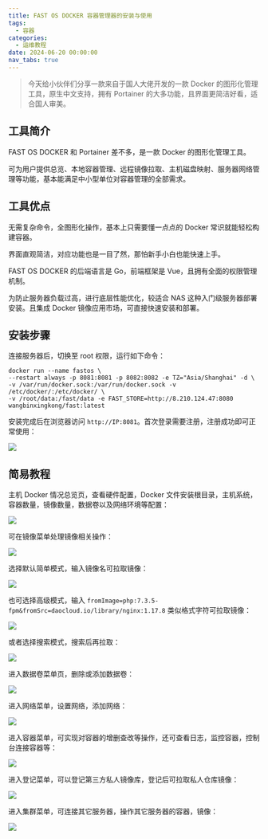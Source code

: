 ```yaml
---
title: FAST OS DOCKER 容器管理器的安装与使用
tags:
  - 容器
categories:
  - 运维教程
date: 2024-06-20 00:00:00
nav_tabs: true
---
```


> 今天给小伙伴们分享一款来自于国人大佬开发的一款 Docker 的图形化管理工具，原生中文支持，拥有 Portainer 的大多功能，且界面更简洁好看，适合国人审美。

<!-- more -->

## 工具简介

FAST OS DOCKER 和 Portainer 差不多，是一款 Docker 的图形化管理工具。

可为用户提供总览、本地容器管理、远程镜像拉取、主机磁盘映射、服务器网络管理等功能，基本能满足中小型单位对容器管理的全部需求。

## 工具优点

无需复杂命令，全图形化操作，基本上只需要懂一点点的 Docker 常识就能轻松构建容器。

界面直观简洁，对应功能也是一目了然，那怕新手小白也能快速上手。

FAST OS DOCKER 的后端语言是 Go，前端框架是 Vue，且拥有全面的权限管理机制。

为防止服务器负载过高，进行底层性能优化，较适合 NAS 这种入门级服务器部署安装。且集成 Docker 镜像应用市场，可直接快速安装和部署。

## 安装步骤

连接服务器后，切换至 root 权限，运行如下命令：

```
docker run --name fastos \
--restart always -p 8081:8081 -p 8082:8082 -e TZ="Asia/Shanghai" -d \
-v /var/run/docker.sock:/var/run/docker.sock -v /etc/docker/:/etc/docker/ \
-v /root/data:/fast/data -e FAST_STORE=http://8.210.124.47:8080 wangbinxingkong/fast:latest
```

安装完成后在浏览器访问 `http://IP:8081`。首次登录需要注册，注册成功即可正常使用：

![](https://cdn.dusays.com/2024/06/719-1.jpg)

## 简易教程

主机 Docker 情况总览页，查看硬件配置，Docker 文件安装根目录，主机系统，容器数量，镜像数量，数据卷以及网络环境等配置：

![](https://cdn.dusays.com/2024/06/719-2.jpg)

可在镜像菜单处理镜像相关操作：

![](https://cdn.dusays.com/2024/06/719-3.jpg)

选择默认简单模式，输入镜像名可拉取镜像：

![](https://cdn.dusays.com/2024/06/719-4.jpg)

也可选择高级模式，输入 `fromImage=php:7.3.5-fpm&fromSrc=daocloud.io/library/nginx:1.17.8` 类似格式字符可拉取镜像：

![](https://cdn.dusays.com/2024/06/719-5.jpg)

或者选择搜索模式，搜索后再拉取：

![](https://cdn.dusays.com/2024/06/719-6.jpg)

进入数据卷菜单页，删除或添加数据卷：

![](https://cdn.dusays.com/2024/06/719-7.jpg)

进入网络菜单，设置网络，添加网络：

![](https://cdn.dusays.com/2024/06/719-8.jpg)

进入容器菜单，可实现对容器的增删查改等操作，还可查看日志，监控容器，控制台连接容器等：

![](https://cdn.dusays.com/2024/06/719-9.jpg)

进入登记菜单，可以登记第三方私人镜像库，登记后可拉取私人仓库镜像：

![](https://cdn.dusays.com/2024/06/719-10.jpg)

进入集群菜单，可连接其它服务器，操作其它服务器的容器，镜像：

![](https://cdn.dusays.com/2024/06/719-11.jpg)